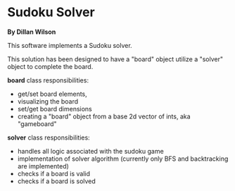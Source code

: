 # Sudoku Solver #
**By Dillan Wilson**

This software implements a Sudoku solver. 

This solution has been designed to have a "board" object utilize a "solver" object to complete the board. 

**board** class responsibilities:
* get/set board elements,
* visualizing the board 
* set/get board dimensions
* creating a "board" object from a base 2d vector of ints, aka "gameboard"

**solver** class responsibilities: 
* handles all logic associated with the sudoku game
* implementation of solver algorithm (currently only BFS and backtracking are implemented)
* checks if a board is valid
* checks if a board is solved